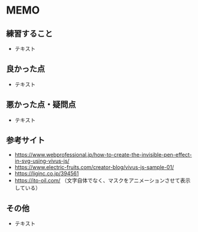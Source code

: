 # MEMO

## 練習すること
- テキスト

## 良かった点
- テキスト

## 悪かった点・疑問点
- テキスト

## 参考サイト
- https://www.webprofessional.jp/how-to-create-the-invisible-pen-effect-in-svg-using-vivus-js/
- https://www.electric-fruits.com/creator-blog/vivus-js-sample-01/
- https://liginc.co.jp/394561
- https://ito-oil.com/ （文字自体でなく、マスクをアニメーションさせて表示している）

## その他
- テキスト
